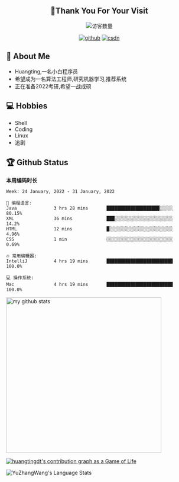 <h2 align="center">👋Thank You For Your Visit</h2>
<div align="center">
<img src="https://profile-counter.glitch.me/Huangtingdt/count.svg" alt="访客数量">
</div>
  <p align="center">
    <a href="https://github.com/Huangtingdt/Huangtingdt"><img src="https://img.shields.io/badge/GitHub-ff79c6" alt="github"></a>
    <a href="https://blog.csdn.net/qq_43531216"><img src="https://img.shields.io/badge/CSDN-cf000e" alt="csdn"></a>
  </p>

## 🤵 About Me

  - Huangting,一名小白程序员
  - 希望成为一名算法工程师,研究机器学习,推荐系统
  - 正在准备2022考研,希望一战成硕

## 💻 Hobbies

  - Shell
  - Coding
  - Linux
  - 追剧

## 🏆 Github Status



  **本周编码时长**

  <!--START_SECTION:waka-->
```text
Week: 24 January, 2022 - 31 January, 2022

💬 编程语言: 
Java              3 hrs 28 mins       ████████████████████░░░░░   80.15% 
XML               36 mins             ███░░░░░░░░░░░░░░░░░░░░░░   14.2% 
HTML              12 mins             █░░░░░░░░░░░░░░░░░░░░░░░░   4.96% 
CSS               1 min               ░░░░░░░░░░░░░░░░░░░░░░░░░   0.69%

🔥 常用编辑器: 
IntelliJ          4 hrs 19 mins       █████████████████████████   100.0%

💻 操作系统: 
Mac               4 hrs 19 mins       █████████████████████████   100.0%

```


<!--END_SECTION:waka-->

<p align="left">
<img src="https://github-readme-stats.vercel.app/api?username=huangtingdt&show_icons=true&theme=tokyonight" alt="my github stats" width="420"/>
</P>

  [![huangtingdt's contribution graph as a Game of Life](https://github4life.herokuapp.com/huangtingdt.gif)](https://github4life.herokuapp.com/huangtingdt)

![YuZhangWang's Language Stats](https://github-readme-stats.anuraghazra1.vercel.app/api/top-langs/?username=huangtingdt&show_icons=true)

